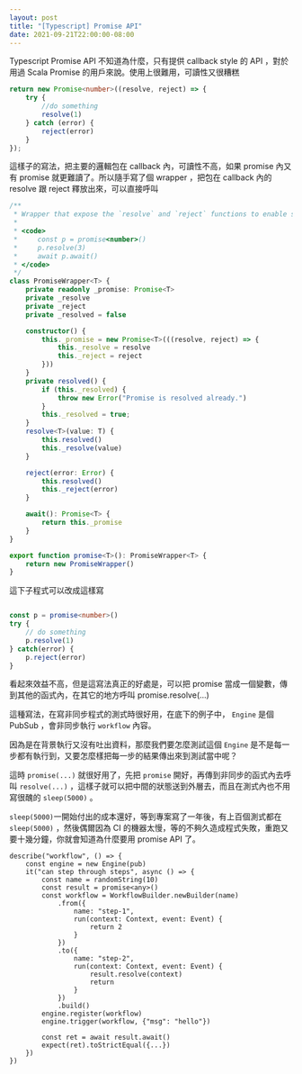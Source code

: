 ```yaml
---
layout: post
title: "[Typescript] Promise API"
date: 2021-09-21T22:00:00-08:00
---
```


Typescript Promise API 不知道為什麼，只有提供 callback style 的 API ，對於用過 Scala Promise 的用戶來說。使用上很難用，可讀性又很糟糕

```typescript
return new Promise<number>((resolve, reject) => {
    try {
        //do something
        resolve(1)
    } catch (error) {
        reject(error)
    }
});
```

這樣子的寫法，把主要的邏輯包在 callback 內，可讀性不高，如果 promise 內又有 promise 就更難讀了。所以隨手寫了個 wrapper ，把包在 callback 內的 resolve 跟 reject 釋放出來，可以直接呼叫

```typescript
/**
 * Wrapper that expose the `resolve` and `reject` functions to enable scala style promise API.
 *
 * <code>
 *     const p = promise<number>()
 *     p.resolve(3)
 *     await p.await()
 * </code>
 */
class PromiseWrapper<T> {
    private readonly _promise: Promise<T>
    private _resolve
    private _reject
    private _resolved = false

    constructor() {
        this._promise = new Promise<T>(((resolve, reject) => {
            this._resolve = resolve
            this._reject = reject
        }))
    }
    private resolved() {
        if (this._resolved) {
            throw new Error("Promise is resolved already.")
        }
        this._resolved = true;
    }
    resolve<T>(value: T) {
        this.resolved()
        this._resolve(value)
    }

    reject(error: Error) {
        this.resolved()
        this._reject(error)
    }

    await(): Promise<T> {
        return this._promise
    }
}

export function promise<T>(): PromiseWrapper<T> {
    return new PromiseWrapper()
}

```

這下子程式可以改成這樣寫

```typescript

const p = promise<number>()
try {
    // do something
    p.resolve(1)
} catch(error) {
    p.reject(error)
}

```

看起來效益不高，但是這寫法真正的好處是，可以把 promise 當成一個變數，傳到其他的函式內，在其它的地方呼叫 promise.resolve(...)

這種寫法，在寫非同步程式的測式時很好用，在底下的例子中， `Engine` 是個 PubSub ，會非同步執行 `workflow` 內容。

因為是在背景執行又沒有吐出資料，那麼我們要怎麼測試這個 `Engine` 是不是每一步都有執行到，又要怎麼樣把每一步的結果傳出來到測試當中呢？

這時 `promise(...)` 就很好用了，先把 `promise` 開好，再傳到非同步的函式內去呼叫 `resolve(...)` ，這樣子就可以把中間的狀態送到外層去，而且在測式內也不用寫很醜的 `sleep(5000)` 。

`sleep(5000)`一開始付出的成本還好，等到專案寫了一年後，有上百個測式都在 `sleep(5000)` ，然後偶爾因為 CI 的機器太慢，等的不夠久造成程式失敗，重跑又要十幾分鐘，你就會知道為什麼要用 promise API 了。

```
describe("workflow", () => {
    const engine = new Engine(pub)
    it("can step through steps", async () => {
        const name = randomString(10)
        const result = promise<any>()
        const workflow = WorkflowBuilder.newBuilder(name)
            .from({
                name: "step-1",
                run(context: Context, event: Event) {
                    return 2
                }
            })
            .to({
                name: "step-2",
                run(context: Context, event: Event) {
                    result.resolve(context)
                    return
                }
            })
            .build()
        engine.register(workflow)
        engine.trigger(workflow, {"msg": "hello"})

        const ret = await result.await()
        expect(ret).toStrictEqual({...})
    })
})


```
